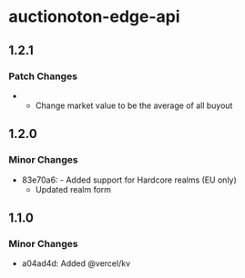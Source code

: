 # auctionoton-edge-api

## 1.2.1

### Patch Changes

- - Change market value to be the average of all buyout

## 1.2.0

### Minor Changes

- 83e70a6: - Added support for Hardcore realms (EU only)
  - Updated realm form

## 1.1.0

### Minor Changes

- a04ad4d: Added @vercel/kv
